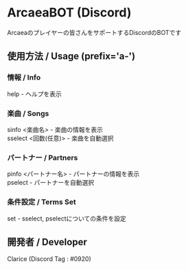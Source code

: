 # ArcaeaBOT (Discord)
 Arcaeaのプレイヤーの皆さんをサポートするDiscordのBOTです

## 使用方法 / Usage (prefix='a-')
### 情報 / Info
help - ヘルプを表示
### 楽曲 / Songs
sinfo <楽曲名> - 楽曲の情報を表示  
sselect <回数(任意)> - 楽曲を自動選択
### パートナー / Partners
pinfo <パートナー名> - パートナーの情報を表示  
pselect - パートナーを自動選択
### 条件設定 / Terms Set
set - sselect, pselectについての条件を設定

## 開発者 / Developer
Clarice (Discord Tag : #0920)
